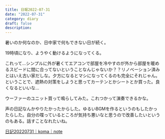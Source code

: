```yaml
---
title: 日報2022-07-31
date: "2022-07-31"
category: diary
draft: false
description:
---
```


暑いのか何なのか、日中家で何もできない日が続く。

19時頃になり、ようやく動けるようになってくる。

これって…シンプルに外が暑くてエアコンで部屋を冷やすのが外から部屋を暖めるスピードに間に合ってないということなんじゃないか？？リノベーション済みとはいえ古い家だしな。夕方になるとマシになってくるのも完全にそれじゃん。ということで、遮熱の対策をしようと思ってカーテンとかシートとか買った。良くなるといいな…

ウーファーのユニット買って鳴らしてみた。これつかって演奏できるかな。

声の日記なんかやりたかったからした。ゆるいBGMを作るというのもしたかったらした。自分の喋っているところが気持ち悪いなと思うので改善したいというのもある。話すことなれたいね。

[日記20220731｜koma｜note](https://note.com/koma_koma/n/n2676c681fec3)